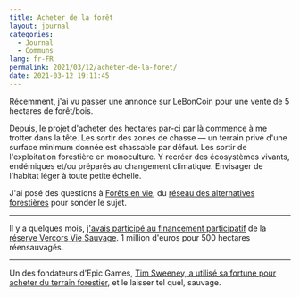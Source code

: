 ```yaml
---
title: Acheter de la forêt
layout: journal
categories:
  - Journal
  - Communs
lang: fr-FR
permalink: 2021/03/12/acheter-de-la-foret/
date: 2021-03-12 19:11:45
---
```


Récemment, j'ai vu passer une annonce sur LeBonCoin pour une vente de 5 hectares de forêt/bois.

Depuis, le projet d'acheter des hectares par-ci par là commence à me trotter dans la tête. Les sortir des zones de chasse — un terrain privé d'une surface minimum donnée est chassable par défaut. Les sortir de l'exploitation forestière en monoculture. Y recréer des écosystèmes vivants, endémiques et/ou préparés au changement climatique. Envisager de l'habitat léger à toute petite échelle.

J'ai posé des questions à [Forêts en vie](https://www.foretsenvie.org/), du [réseau des alternatives forestières](https://www.alternativesforestieres.org) pour sonder le sujet.

---

Il y a quelques mois, [j'avais participé au financement participatif](https://www.helloasso.com/associations/aspas-association-pour-la-protection-des-animaux-sauvages/collectes/vercors-vie-sauvage) de la [réserve Vercors Vie Sauvage](https://aspas-reserves-vie-sauvage.org/les-reserves-de-vie-sauvage/vercors-vie-sauvage/). 1 million d'euros pour 500 hectares réensauvagés.

---

Un des fondateurs d'Epic Games, [Tim Sweeney, a utilisé sa fortune pour acheter du terrain forestier](https://www.youtube.com/watch?v=DiizE4cNEAI), et le laisser tel quel, sauvage.
